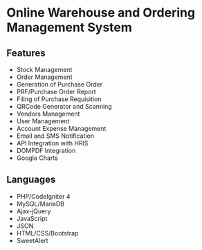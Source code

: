 # Online Warehouse and Ordering Management System

## Features
* Stock Management
* Order Management
* Generation of Purchase Order
* PRF/Purchase Order Report
* Filing of Purchase Requisition
* QRCode Generator and Scanning
* Vendors Management
* User Management
* Account Expense Management
* Email and SMS Notification
* API Integration with HRIS
* DOMPDF Integration
* Google Charts
  
## Languages
* PHP/CodeIgniter 4
* MySQL/MariaDB
* Ajax-jQuery
* JavaScript
* JSON
* HTML/CSS/Bootstrap
* SweetAlert
